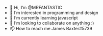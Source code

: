 - 👋 Hi, I’m @MRFANTASTIC
- 👀 I’m interested in programming and design
- 🌱 I’m currently learning javascript
- 💞️ I’m looking to collaborate on anything :)
- 📫 How to reach me James Baxter#5739 

<!---
MRFANTASTIC/MRFANTASTIC is a ✨ special ✨ repository because its `README.md` (this file) appears on your GitHub profile.
You can click the Preview link to take a look at your changes.
--->
